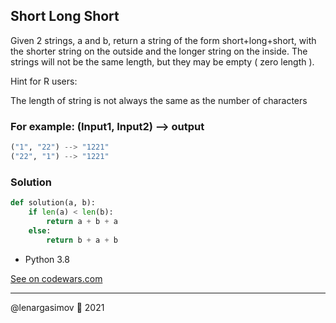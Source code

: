 ## Short Long Short

Given 2 strings, a and b, return a string of the form short+long+short, with the shorter string on the outside and the longer string on the inside. The strings will not be the same length, but they may be empty ( zero length ).

Hint for R users:

The length of string is not always the same as the number of characters

### For example: (Input1, Input2) --> output

```python
("1", "22") --> "1221"
("22", "1") --> "1221"
```

### Solution

```python
def solution(a, b):
    if len(a) < len(b):
        return a + b + a 
    else:
        return b + a + b
```

- Python 3.8

[See on codewars.com](https://www.codewars.com/kata/50654ddff44f800200000007/train/python)

---

@lenargasimov 🥷 2021